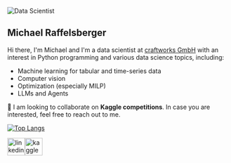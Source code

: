 ![Data Scientist](https://github.com/RAM98AUT/RAM98AUT/blob/main/banner.PNG)
## Michael Raffelsberger
Hi there, I'm Michael and I'm a data scientist at [craftworks GmbH](https://www.craftworks.ai/) with an interest in Python programming and various data science topics, including:

- Machine learning for tabular and time-series data
- Computer vision
- Optimization (especially MILP)
- LLMs and Agents

👯 I am looking to collaborate on **Kaggle competitions**. In case you are interested, feel free to reach out to me. 

[![Top Langs](https://github-readme-stats.vercel.app/api/top-langs/?username=MRaffl98)](https://github.com/anuraghazra/github-readme-stats)

[<img src='https://cdn.jsdelivr.net/npm/simple-icons@3.0.1/icons/linkedin.svg' alt='linkedin' height='40'>](https://www.linkedin.com/in/michael-raffelsberger/)[<img src='https://cdn.jsdelivr.net/npm/simple-icons@3.0.1/icons/kaggle.svg' alt='kaggle' height='40'>](https://www.kaggle.com/raffelsbem98)

<!--
**RAM98AUT/RAM98AUT** is a ✨ _special_ ✨ repository because its `README.md` (this file) appears on your GitHub profile.

Here are some ideas to get you started:

- 🔭 I’m currently working on ...
- 🌱 I’m currently learning ...
- 👯 I’m looking to collaborate on ...
- 🤔 I’m looking for help with ...
- 💬 Ask me about ...
- 📫 How to reach me: ...
- 😄 Pronouns: ...
- ⚡ Fun fact: ...
-->
